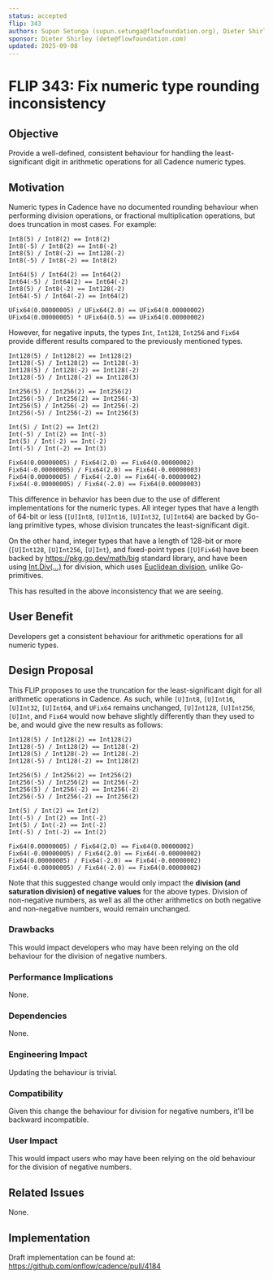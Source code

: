 ```yaml
---
status: accepted 
flip: 343
authors: Supun Setunga (supun.setunga@flowfoundation.org), Dieter Shirley (dete@flowfoundation.com)
sponsor: Dieter Shirley (dete@flowfoundation.com)
updated: 2025-09-08
---
```


# FLIP 343: Fix numeric type rounding inconsistency

## Objective

Provide a well-defined, consistent behaviour for handling the least-significant digit in arithmetic operations for 
all Cadence numeric types.

## Motivation

Numeric types in Cadence have no documented rounding behaviour when performing division operations, or fractional
multiplication operations, but does truncation in most cases.
For example:

```Cadence
Int8(5) / Int8(2) == Int8(2)
Int8(-5) / Int8(2) == Int8(-2)
Int8(5) / Int8(-2) == Int128(-2)
Int8(-5) / Int8(-2) == Int8(2)

Int64(5) / Int64(2) == Int64(2)
Int64(-5) / Int64(2) == Int64(-2)
Int8(5) / Int8(-2) == Int128(-2)
Int64(-5) / Int64(-2) == Int64(2)

UFix64(0.00000005) / UFix64(2.0) == UFix64(0.00000002)
UFix64(0.00000005) * UFix64(0.5) == UFix64(0.00000002)
```

However, for negative inputs, the types `Int`, `Int128`, `Int256` and `Fix64` provide different results compared to the
previously mentioned types.

```Cadence
Int128(5) / Int128(2) == Int128(2)
Int128(-5) / Int128(2) == Int128(-3)
Int128(5) / Int128(-2) == Int128(-2)
Int128(-5) / Int128(-2) == Int128(3)

Int256(5) / Int256(2) == Int256(2)
Int256(-5) / Int256(2) == Int256(-3)
Int256(5) / Int256(-2) == Int256(-2)
Int256(-5) / Int256(-2) == Int256(3)

Int(5) / Int(2) == Int(2)
Int(-5) / Int(2) == Int(-3)
Int(5) / Int(-2) == Int(-2)
Int(-5) / Int(-2) == Int(3)

Fix64(0.00000005) / Fix64(2.0) == Fix64(0.00000002)
Fix64(-0.00000005) / Fix64(2.0) == Fix64(-0.00000003)
Fix64(0.00000005) / Fix64(-2.0) == Fix64(-0.00000002)
Fix64(-0.00000005) / Fix64(-2.0) == Fix64(0.00000003)
```

This difference in behavior has been due to the use of different implementations for the numeric types.
All integer types that have a length of 64-bit or less (`[U]Int8`, `[U]Int16`, `[U]Int32`, `[U]Int64`) are backed by
Go-lang primitive types, whose division truncates the least-significant digit.

On the other hand, integer types that have a length of 128-bit or more (`[U]Int128`, `[U]Int256`, `[U]Int`),
and fixed-point types (`[U]Fix64`) have been backed by https://pkg.go.dev/math/big standard library, and have been using
[Int.Div(...)](https://pkg.go.dev/math/big#Int.Div) for division, which uses [Euclidean division](https://en.wikipedia.org/wiki/Euclidean_division),
unlike Go-primitives.

This has resulted in the above inconsistency that we are seeing.

## User Benefit

Developers get a consistent behaviour for arithmetic operations for all numeric types.

## Design Proposal

This FLIP proposes to use the truncation for the least-significant digit for all arithmetic operations in Cadence.
As such, while `[U]Int8`, `[U]Int16`, `[U]Int32`, `[U]Int64`, and `UFix64` remains unchanged, `[U]Int128`, `[U]Int256`,
`[U]Int`, and `Fix64` would now behave slightly differently than they used to be, and would give the new results as
follows:

```cadence
Int128(5) / Int128(2) == Int128(2)
Int128(-5) / Int128(2) == Int128(-2)
Int128(5) / Int128(-2) == Int128(-2)
Int128(-5) / Int128(-2) == Int128(2)

Int256(5) / Int256(2) == Int256(2)
Int256(-5) / Int256(2) == Int256(-2)
Int256(5) / Int256(-2) == Int256(-2)
Int256(-5) / Int256(-2) == Int256(2)

Int(5) / Int(2) == Int(2)
Int(-5) / Int(2) == Int(-2)
Int(5) / Int(-2) == Int(-2)
Int(-5) / Int(-2) == Int(2)

Fix64(0.00000005) / Fix64(2.0) == Fix64(0.00000002)
Fix64(-0.00000005) / Fix64(2.0) == Fix64(-0.00000002)
Fix64(0.00000005) / Fix64(-2.0) == Fix64(-0.00000002)
Fix64(-0.00000005) / Fix64(-2.0) == Fix64(0.00000002)
```

Note that this suggested change would only impact the **division (and saturation division) of negative values**
for the above types.
Division of non-negative numbers, as well as all the other arithmetics on both negative and non-negative numbers,
would remain unchanged. 

### Drawbacks

This would impact developers who may have been relying on the old behaviour for the division of negative numbers.

### Performance Implications

None.

### Dependencies

None.

### Engineering Impact

Updating the behaviour is trivial.

### Compatibility

Given this change the behaviour for division for negative numbers, it'll be backward incompatible.

### User Impact

This would impact users who may have been relying on the old behaviour for the division of negative numbers.

## Related Issues

None.

## Implementation
Draft implementation can be found at: https://github.com/onflow/cadence/pull/4184
